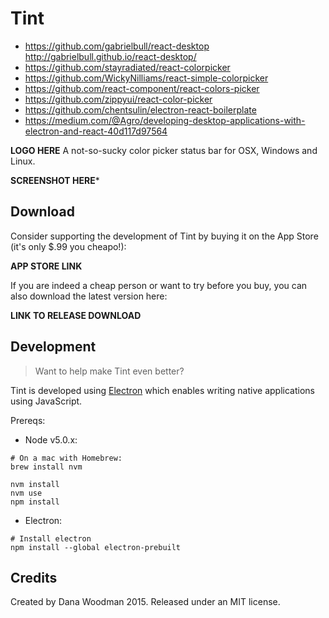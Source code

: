 # Tint

- https://github.com/gabrielbull/react-desktop http://gabrielbull.github.io/react-desktop/
- https://github.com/stayradiated/react-colorpicker
- https://github.com/WickyNilliams/react-simple-colorpicker
- https://github.com/react-component/react-colors-picker
- https://github.com/zippyui/react-color-picker
- https://github.com/chentsulin/electron-react-boilerplate<F37>
- https://medium.com/@Agro/developing-desktop-applications-with-electron-and-react-40d117d97564

**LOGO HERE**
A not-so-sucky color picker status bar for OSX, Windows and Linux.

**SCREENSHOT HERE***

## Download

Consider supporting the development of Tint by buying it on the App Store (it's only $.99 you cheapo!):

**APP STORE LINK**

If you are indeed a cheap person or want to try before you buy, you can also download the latest version here:

**LINK TO RELEASE DOWNLOAD**


## Development

> Want to help make Tint even better?

Tint is developed using [Electron]() which enables writing native applications using JavaScript.

Prereqs:

- Node v5.0.x:

```shell
# On a mac with Homebrew:
brew install nvm

nvm install
nvm use
npm install
```

- Electron:

```shell
# Install electron
npm install --global electron-prebuilt
```

## Credits

Created by Dana Woodman 2015. Released under an MIT license.
